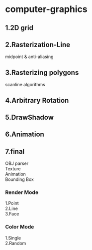# computer-graphics
## 1.2D grid
## 2.Rasterization-Line
midpoint & anti-aliasing
## 3.Rasterizing polygons
scanline algorithms
## 4.Arbitrary Rotation
## 5.DrawShadow
## 6.Animation
## 7.final
OBJ parser  
Texture  
Animation  
Bounding Box  
### Render Mode
1.Point  
2.Line  
3.Face  
### Color Mode
1.Single  
2.Random  
